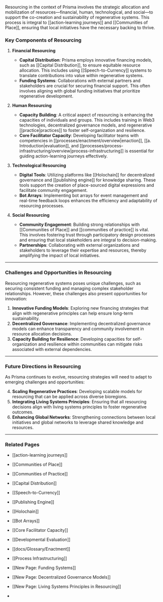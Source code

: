 Resourcing in the context of Prisma involves the strategic allocation and mobilization of resources—financial, human, technological, and social—to support the co-creation and sustainability of regenerative systems. This process is integral to [[action-learning journeys]] and [[Communities of Place]], ensuring that local initiatives have the necessary backing to thrive.

### **Key Components of Resourcing**

1. **Financial Resourcing**  
   - **Capital Distribution**: Prisma employs innovative financing models, such as [[Capital Distribution]], to ensure equitable resource allocation. This includes using [[Speech-to-Currency]] systems to translate contributions into value within regenerative systems.
   - **Funding Systems**: Collaborations with external partners and stakeholders are crucial for securing financial support. This often involves aligning with global funding initiatives that prioritize regenerative development.

2. **Human Resourcing**  
   - **Capacity Building**: A critical aspect of resourcing is enhancing the capacities of individuals and groups. This includes training in Web3 technologies, decentralized governance models, and regenerative [[practice|practices]] to foster self-organization and resilience.
   - **Core Facilitator Capacity**: Developing facilitator teams with competencies in [[processes/enactment/overview|enaction]], [[a. Introduction|evaluation]], and [[processes/process-infrastructuring/overview|process-infrastructuring]] is essential for guiding action-learning journeys effectively.

3. **Technological Resourcing**  
   - **Digital Tools**: Utilizing platforms like [[Holochain]] for decentralized governance and [[publishing engine]] for knowledge sharing. These tools support the creation of place-sourced digital expressions and facilitate community engagement.
   - **Bot Arrays**: Implementing bot arrays for event management and real-time feedback loops enhances the efficiency and adaptability of resourcing processes.

4. **Social Resourcing**  
   - **Community Engagement**: Building strong relationships with [[Communities of Place]] and [[communities of practice]] is vital. This involves fostering trust through participatory design processes and ensuring that local stakeholders are integral to decision-making.
   - **Partnerships**: Collaborating with external organizations and stakeholders to leverage their expertise and resources, thereby amplifying the impact of local initiatives.

---

### **Challenges and Opportunities in Resourcing**
Resourcing regenerative systems poses unique challenges, such as securing consistent funding and managing complex stakeholder relationships. However, these challenges also present opportunities for innovation:

1. **Innovative Funding Models**: Exploring new financing strategies that align with regenerative principles can help ensure long-term sustainability.
2. **Decentralized Governance**: Implementing decentralized governance models can enhance transparency and community involvement in resource allocation decisions.
3. **Capacity Building for Resilience**: Developing capacities for self-organization and resilience within communities can mitigate risks associated with external dependencies.

---

### **Future Directions in Resourcing**
As Prisma continues to evolve, resourcing strategies will need to adapt to emerging challenges and opportunities:

4. **Scaling Regenerative Practices**: Developing scalable models for resourcing that can be applied across diverse bioregions.
5. **Integrating Living Systems Principles**: Ensuring that all resourcing decisions align with living systems principles to foster regenerative outcomes.
6. **Enhancing Global Networks**: Strengthening connections between local initiatives and global networks to leverage shared knowledge and resources.

---

### **Related Pages**
- [[action-learning journeys]]  
- [[Communities of Place]]  
- [[Communities of Practice]]  
- [[Capital Distribution]]  
- [[Speech-to-Currency]]  
- [[Publishing Engine]]  
- [[Holochain]]  
- [[Bot Arrays]]  
- [[Core Facilitator Capacity]]  
- [[Developmental Evaluation]]  
- [[docs/Glossary/Enactment]]  
- [[Process Infrastructuring]]  
- [[New Page: Funding Systems]]  
- [[New Page: Decentralized Governance Models]]  
- [[New Page: Living Systems Principles in Resourcing]]  

-